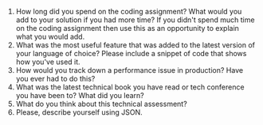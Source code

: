 1. How long did you spend on the coding assignment? What would you add to your solution if you had
more time? If you didn't spend much time on the coding assignment then use this as an opportunity to
explain what you would add.
2. What was the most useful feature that was added to the latest version of your language of choice?
Please include a snippet of code that shows how you've used it.
3. How would you track down a performance issue in production? Have you ever had to do this?
4. What was the latest technical book you have read or tech conference you have been to? What did you
learn?
5. What do you think about this technical assessment?
6. Please, describe yourself using JSON.